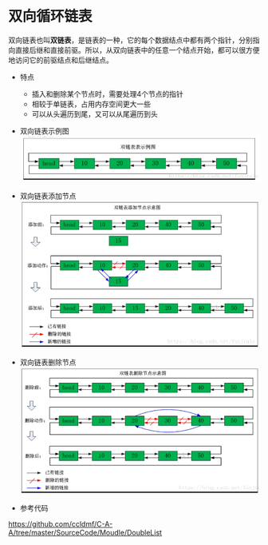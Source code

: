 # 双向循环链表
双向链表也叫**双链表**，是链表的一种，它的每个数据结点中都有两个指针，分别指向直接后继和直接前驱。所以，从双向链表中的任意一个结点开始，都可以很方便地访问它的前驱结点和后继结点。

- 特点
   - 插入和删除某个节点时，需要处理4个节点的指针
   - 相较于单链表，占用内存空间更大一些
   - 可以从头遍历到尾，又可以从尾遍历到头

- 双向链表示例图
![DoubleCycleList](Image/DoubleCycleList.png)

- 双向链表添加节点
![DoubleCycleListAdd](Image/DoubleCycleListAdd.png)

- 双向链表删除节点
![DoubleCycleListDelete](Image/DoubleCycleListDelete.png)

- 参考代码

https://github.com/ccldmf/C-A-A/tree/master/SourceCode/Moudle/DoubleList


